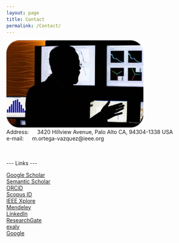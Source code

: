 ```yaml
---
layout: page
title: Contact
permalink: /Contact/
---
```


<!-- <center> -->
<img src="/Files/Ortega-Vazquez_CEI_2e.png" alt="" class="center" width="360">
<!-- </center> -->


<br>
Address: &emsp; 3420 Hillview Avenue, Palo Alto CA, 94304-1338 USA
<br>
e-mail: &emsp; m.ortega-vazquez@ieee.org
<br>
<br>
<br>

--- Links ---

[Google Scholar](https://scholar.google.com/citations?user=N59nVKwAAAAJ&hl=en) <br>
[Semantic Scholar](https://www.semanticscholar.org/author/M.-Ortega-Vazquez/1414289158) <br>
[ORCiD](http://orcid.org/0000-0002-7601-4455) <br>
[Scopus ID](https://www.scopus.com/authid/detail.uri?authorId=14919910200) <br>
[IEEE Xplore](https://ieeexplore.ieee.org/author/38272579300) <br>
[Mendeley](https://www.mendeley.com/authors/14919910200/) <br>
[LinkedIn](https://www.linkedin.com/in/miguel-a-ortega-vazquez/)  <br>
[ResearchGate](https://www.researchgate.net/profile/Miguel_Ortega-Vazquez)  <br>
[exaly](https://exaly.com/author/6033054/miguel-a-ortega-vazquez/) <br>
[Google](https://g.co/kgs/yJ6g7x) <br>


